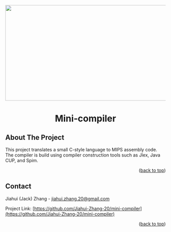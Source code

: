 <div id="top"></div>
<!--
*** Thanks for checking out the Best-README-Template. If you have a suggestion
*** that would make this better, please fork the repo and create a pull request
*** or simply open an issue with the tag "enhancement".
*** Don't forget to give the project a star!
*** Thanks again! Now go create something AMAZING! :D
-->



<!-- PROJECT SHIELDS -->
<!--
*** I'm using markdown "reference style" links for readability.
*** Reference links are enclosed in brackets [ ] instead of parentheses ( ).
*** See the bottom of this document for the declaration of the reference variables
*** for contributors-url, forks-url, etc. This is an optional, concise syntax you may use.
*** https://www.markdownguide.org/basic-syntax/#reference-style-links
-->
<!-- [![Contributors][contributors-shield]][contributors-url]
[![Forks][forks-shield]][forks-url]
[![Stargazers][stars-shield]][stars-url]
[![Issues][issues-shield]][issues-url]
[![MIT License][license-shield]][license-url]
[![LinkedIn][linkedin-shield]][linkedin-url] -->



<!-- PROJECT LOGO -->
<br />
<div align="center">
  <a href="https://github.com/Jiahui-Zhang-20/mini-compiler">
    <img src="img/turingMachine.jpeg" width="600" height="300">
  </a>

  <a><h1 align="center">Mini-compiler</h1></a>

</div>

<!-- ABOUT THE PROJECT -->
## About The Project

This project translates a small C-style language to MIPS assembly code. The compiler is build using compiler construction tools such as Jlex, Java CUP, and Spim.

<p align="right">(<a href="#top">back to top</a>)</p>

<!-- CONTACT -->
## Contact

Jiahui (Jack) Zhang - jiahui.zhang.20@gmail.com

Project Link: [https://github.com/Jiahui-Zhang-20/mini-compiler](https://github.com/Jiahui-Zhang-20/mini-compiler)

<p align="right">(<a href="#top">back to top</a>)</p>